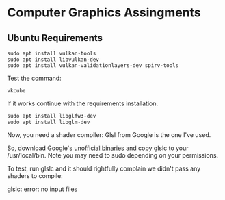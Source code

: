 # Computer Graphics Assingments

## Ubuntu Requirements 

```shell
sudo apt install vulkan-tools
sudo apt install libvulkan-dev
sudo apt install vulkan-validationlayers-dev spirv-tools
```

Test the command:

```shell
vkcube
```
If it works continue with the requirements installation.


```shell
sudo apt install libglfw3-dev
sudo apt install libglm-dev
```
Now, you need a shader compiler: Glsl from Google is the one I've used.

So, download Google's [unofficial binaries](https://github.com/google/shaderc/blob/main/downloads.md) and copy glslc to your /usr/local/bin. Note you may need to sudo depending on your permissions.

To test, run glslc and it should rightfully complain we didn't pass any shaders to compile:

glslc: error: no input files

